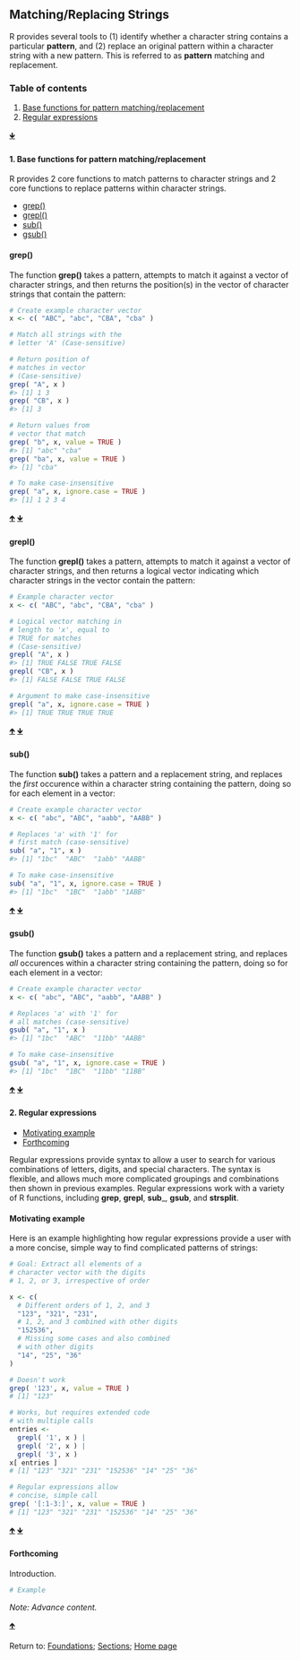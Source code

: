 ## Matching/Replacing Strings

R provides several tools to (1) identify whether a character string contains a particular **pattern**, and (2) replace an original pattern within a character string with a new pattern. This is referred to as **pattern** matching and replacement.

<a name="TOC"></a>
### Table of contents
1. <a href="#S02">Base functions for pattern matching/replacement</a>
2. <a href="#S01">Regular expressions</a>

<a href="#END">&#129147;</a>


<a name="S01"></a>
#### 1. Base functions for pattern matching/replacement

R provides 2 core functions to match patterns to character strings and 2 core functions to replace patterns within character strings.

* <a href="#S011">grep()</a>
* <a href="#S012">grepl()</a>
* <a href="#S013">sub()</a>
* <a href="#S014">gsub()</a>


<a name="S011"></a>
#### grep()

The function **grep()** takes a pattern, attempts to match it against a vector of character strings, and then returns the position(s) in the vector of character strings that contain the pattern:
```R
# Create example character vector
x <- c( "ABC", "abc", "CBA", "cba" )

# Match all strings with the 
# letter 'A' (Case-sensitive)

# Return position of 
# matches in vector
# (Case-sensitive)
grep( "A", x )
#> [1] 1 3
grep( "CB", x )
#> [1] 3

# Return values from 
# vector that match
grep( "b", x, value = TRUE )
#> [1] "abc" "cba"
grep( "ba", x, value = TRUE )
#> [1] "cba"

# To make case-insensitive
grep( "a", x, ignore.case = TRUE )
#> [1] 1 2 3 4
```

<a href="#TOC">&#129145;</a> <a href="#END">&#129147;</a>


<a name="S012"></a>
#### grepl()

The function **grepl()**  takes a pattern, attempts to match it against a vector of character strings, and then returns a logical vector indicating which character strings in the vector contain the pattern:
```R
# Example character vector
x <- c( "ABC", "abc", "CBA", "cba" )

# Logical vector matching in 
# length to 'x', equal to 
# TRUE for matches
# (Case-sensitive)
grepl( "A", x )
#> [1] TRUE FALSE TRUE FALSE
grepl( "CB", x )
#> [1] FALSE FALSE TRUE FALSE

# Argument to make case-insensitive
grepl( "a", x, ignore.case = TRUE )
#> [1] TRUE TRUE TRUE TRUE
```

<a href="#TOC">&#129145;</a> <a href="#END">&#129147;</a>


<a name="S013"></a>
#### sub()

The function **sub()** takes a pattern and a replacement string, and replaces the *first* occurence within a character string containing the pattern, doing so for each element in a vector:
```R
# Create example character vector
x <- c( "abc", "ABC", "aabb", "AABB" )

# Replaces 'a' with '1' for 
# first match (case-sensitive)
sub( "a", "1", x )
#> [1] "1bc"  "ABC"  "1abb" "AABB"

# To make case-insensitive
sub( "a", "1", x, ignore.case = TRUE )
#> [1] "1bc"  "1BC"  "1abb" "1ABB"
```

<a href="#TOC">&#129145;</a> <a href="#END">&#129147;</a>


<a name="S014"></a>
#### gsub()

The function **gsub()** takes a pattern and a replacement string, and replaces *all* occurences within a character string containing the pattern, doing so for each element in a vector:
```R
# Create example character vector
x <- c( "abc", "ABC", "aabb", "AABB" )

# Replaces 'a' with '1' for 
# all matches (case-sensitive)
gsub( "a", "1", x )
#> [1] "1bc"  "ABC"  "11bb" "AABB"

# To make case-insensitive
gsub( "a", "1", x, ignore.case = TRUE )
#> [1] "1bc"  "1BC"  "11bb" "11BB"
```

<a href="#TOC">&#129145;</a> <a href="#END">&#129147;</a>


<a name="S02"></a>
#### 2. Regular expressions

* <a href="#S021">Motivating example</a>
* <a href="#S022">Forthcoming</a>

Regular expressions provide syntax to allow a user to search for various combinations of letters, digits, and special characters. The syntax is flexible, and allows much more complicated groupings and combinations then shown in previous examples. Regular expressions work with a variety of R functions, including __grep__, __grepl__, __sub___, __gsub__, and __strsplit__.


<a name="S021"></a>
#### Motivating example

Here is an example highlighting how regular expressions provide a user with a more concise, simple way to find complicated patterns of strings:
```R
# Goal: Extract all elements of a 
# character vector with the digits
# 1, 2, or 3, irrespective of order

x <- c( 
  # Different orders of 1, 2, and 3
  "123", "321", "231", 
  # 1, 2, and 3 combined with other digits
  "152536", 
  # Missing some cases and also combined 
  # with other digits
  "14", "25", "36"
)

# Doesn't work
grep( '123', x, value = TRUE )
# [1] "123"

# Works, but requires extended code 
# with multiple calls
entries <- 
  grepl( '1', x ) | 
  grepl( '2', x ) | 
  grepl( '3', x )
x[ entries ]
# [1] "123" "321" "231" "152536" "14" "25" "36"

# Regular expressions allow 
# concise, simple call
grep( '[:1-3:]', x, value = TRUE )
# [1] "123" "321" "231" "152536" "14" "25" "36"
```

<a href="#TOC">&#129145;</a> <a href="#END">&#129147;</a>

<a name="S022"></a>
#### Forthcoming

Introduction.
```R
# Example
```

*Note: Advance content.*

<a href="#TOC">&#129145;</a>

<a name="END"></a>
Return to:
[Foundations](C03_P000_Foundations.md);
[Sections](C00_P002_Chapters.md);
[Home page](https://rettopnivek.github.io/R_training/)
